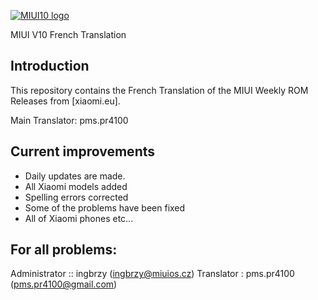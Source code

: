 [![MIUI10 logo](https://i.imgur.com/s5PsCYM.png)](https://xiaomi.eu/)

MIUI V10 French Translation

## Introduction

This repository contains the French Translation of the MIUI Weekly ROM Releases from [xiaomi.eu].

Main Translator:
pms.pr4100

## Current improvements

* Daily updates are made.
* All Xiaomi models added
* Spelling errors corrected
* Some of the problems have been fixed
* All of Xiaomi phones etc...

## For all problems:
Administrator :: ingbrzy (ingbrzy@miuios.cz)
Translator : pms.pr4100 (pms.pr4100@gmail.com)

